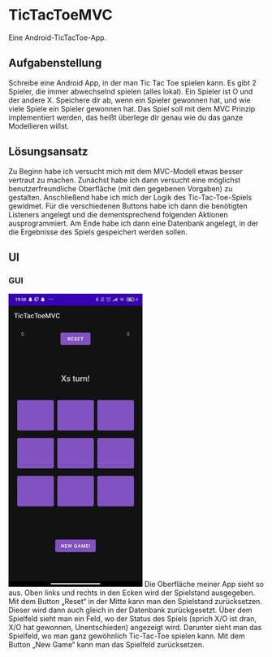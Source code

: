 # TicTacToeMVC
Eine Android-TicTacToe-App.


## Aufgabenstellung
Schreibe eine Android App, in der man Tic Tac Toe spielen kann.
Es gibt 2 Spieler, die immer abwechselnd spielen (alles lokal). Ein Spieler ist O und der andere X. Speichere dir ab, wenn ein Spieler gewonnen hat, und wie viele Spiele ein Spieler gewonnen hat. 
Das Spiel soll mit dem MVC Prinzip implementiert werden, das heißt überlege dir genau wie du das ganze Modellieren willst.


## Lösungsansatz
Zu Beginn habe ich versucht mich mit dem MVC-Modell etwas besser vertraut zu machen.
Zunächst habe ich dann versucht eine möglichst benutzerfreundliche Oberfläche (mit den gegebenen Vorgaben) zu gestalten.
Anschließend habe ich mich der Logik des Tic-Tac-Toe-Spiels gewidmet.
Für die verschiedenen Buttons habe ich dann die benötigten Listeners angelegt und die dementsprechend folgenden Aktionen ausprogrammiert.
Am Ende habe ich dann eine Datenbank angelegt, in der die Ergebnisse des Spiels gespeichert werden sollen.

## UI

### GUI
<img src="readmeDocs/ui.png" width="264" height="576">
Die Oberfläche meiner App sieht so aus.
Oben links und rechts in den Ecken wird der Spielstand ausgegeben. Mit dem Button „Reset“ in der Mitte kann man den Spielstand zurücksetzen. Dieser wird dann auch gleich in der Datenbank zurückgesetzt.
Über dem Spielfeld sieht man ein Feld, wo der Status des Spiels (sprich X/O ist dran, X/O hat gewonnen, Unentschieden) angezeigt wird.
Darunter sieht man das Spielfeld, wo man ganz gewöhnlich Tic-Tac-Toe spielen kann.
Mit dem Button „New Game“ kann man das Spielfeld zurücksetzen.
